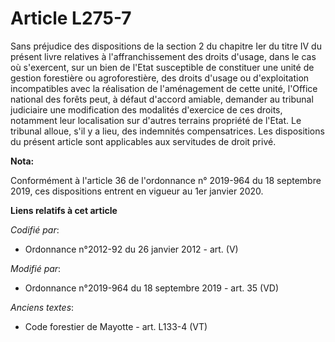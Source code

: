 # Article L275-7

Sans préjudice des dispositions de la section 2 du chapitre Ier du titre IV du présent livre relatives à l'affranchissement
des droits d'usage, dans le cas où s'exercent, sur un bien de l'Etat susceptible de constituer une unité de gestion
forestière ou agroforestière, des droits d'usage ou d'exploitation incompatibles avec la réalisation de l'aménagement de
cette unité, l'Office national des forêts peut, à défaut d'accord amiable, demander au   tribunal judiciaire une modification
des modalités d'exercice de ces droits, notamment leur localisation sur d'autres terrains propriété de l'Etat. Le tribunal
alloue, s'il y a lieu, des indemnités compensatrices. Les dispositions du présent article sont applicables aux servitudes de
droit privé.

**Nota:**

Conformément à l'article 36 de l'ordonnance n° 2019-964 du 18 septembre 2019, ces dispositions entrent en vigueur au 1er
janvier 2020.

**Liens relatifs à cet article**

_Codifié par_:

  - Ordonnance n°2012-92 du 26 janvier 2012 - art. (V)

_Modifié par_:

  - Ordonnance n°2019-964 du 18 septembre 2019 - art. 35 (VD)

_Anciens textes_:

  - Code forestier de Mayotte - art. L133-4 (VT)
